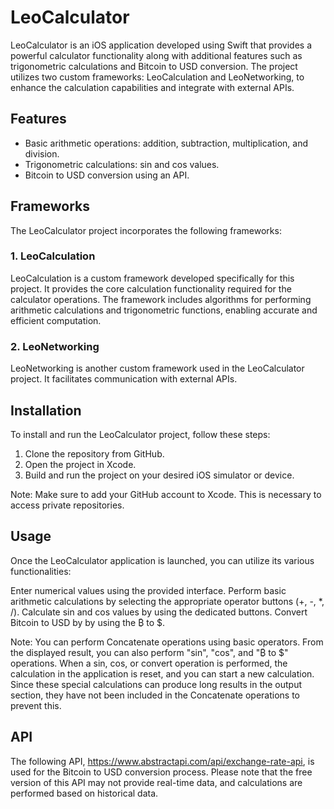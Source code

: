 # LeoCalculator

LeoCalculator is an iOS application developed using Swift that provides a powerful calculator functionality along with additional features such as trigonometric calculations and Bitcoin to USD conversion. The project utilizes two custom frameworks: LeoCalculation and LeoNetworking, to enhance the calculation capabilities and integrate with external APIs.

## Features

- Basic arithmetic operations: addition, subtraction, multiplication, and division.
- Trigonometric calculations: sin and cos values.
- Bitcoin to USD conversion using an API.

## Frameworks
The LeoCalculator project incorporates the following frameworks:

### 1. LeoCalculation
LeoCalculation is a custom framework developed specifically for this project. It provides the core calculation functionality required for the calculator operations. The framework includes algorithms for performing arithmetic calculations and trigonometric functions, enabling accurate and efficient computation.

### 2. LeoNetworking
LeoNetworking is another custom framework used in the LeoCalculator project. It facilitates communication with external APIs.

## Installation
To install and run the LeoCalculator project, follow these steps:

1. Clone the repository from GitHub.
1. Open the project in Xcode.
1. Build and run the project on your desired iOS simulator or device.

Note: Make sure to add your GitHub account to Xcode. This is necessary to access private repositories.

## Usage

Once the LeoCalculator application is launched, you can utilize its various functionalities:

Enter numerical values using the provided interface.
Perform basic arithmetic calculations by selecting the appropriate operator buttons (+, -, *, /).
Calculate sin and cos values by using the dedicated buttons.
Convert Bitcoin to USD by by using the ₿ to $.

Note: You can perform Concatenate operations using basic operators. From the displayed result, you can also perform "sin", "cos", and "₿ to $" operations. When a sin, cos, or convert operation is performed, the calculation in the application is reset, and you can start a new calculation. Since these special calculations can produce long results in the output section, they have not been included in the Concatenate operations to prevent this.

## API
The following API, https://www.abstractapi.com/api/exchange-rate-api, is used for the Bitcoin to USD conversion process. Please note that the free version of this API may not provide real-time data, and calculations are performed based on historical data.
